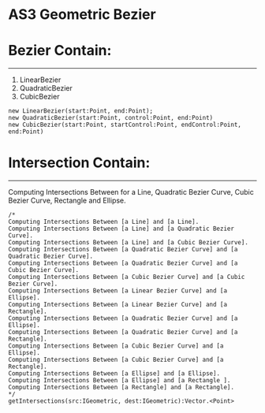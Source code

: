AS3 Geometric Bezier
==========================

# Bezier Contain:
--------------------
1. LinearBezier
2. QuadraticBezier
3. CubicBezier

```
new LinearBezier(start:Point, end:Point);
new QuadraticBezier(start:Point, control:Point, end:Point)
new CubicBezier(start:Point, startControl:Point, endControl:Point, end:Point)
```


# Intersection Contain:
--------------------

Computing Intersections Between for a Line, Quadratic Bezier Curve, Cubic Bezier Curve, Rectangle and Ellipse.
```
/*
Computing Intersections Between [a Line] and [a Line].
Computing Intersections Between [a Line] and [a Quadratic Bezier Curve].
Computing Intersections Between [a Line] and [a Cubic Bezier Curve].
Computing Intersections Between [a Quadratic Bezier Curve] and [a Quadratic Bezier Curve].
Computing Intersections Between [a Quadratic Bezier Curve] and [a Cubic Bezier Curve].
Computing Intersections Between [a Cubic Bezier Curve] and [a Cubic Bezier Curve].
Computing Intersections Between [a Linear Bezier Curve] and [a Ellipse].
Computing Intersections Between [a Linear Bezier Curve] and [a Rectangle].
Computing Intersections Between [a Quadratic Bezier Curve] and [a Ellipse].
Computing Intersections Between [a Quadratic Bezier Curve] and [a Rectangle].
Computing Intersections Between [a Cubic Bezier Curve] and [a Ellipse].
Computing Intersections Between [a Cubic Bezier Curve] and [a Rectangle].
Computing Intersections Between [a Ellipse] and [a Ellipse].
Computing Intersections Between [a Ellipse] and [a Rectangle ].
Computing Intersections Between [a Rectangle] and [a Rectangle].
*/
getIntersections(src:IGeometric, dest:IGeometric):Vector.<Point>
```